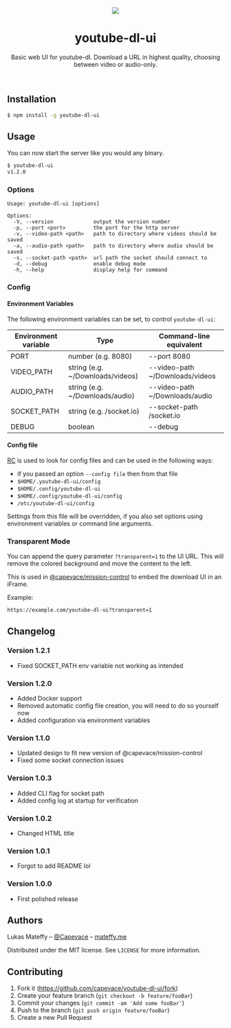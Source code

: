 <div align="center">
	<a href="https://mateffy.me/youtube-dl-ui">
		<img src="resources/screenshot-1.1.0.png">
	</a>
	<h1>youtube-dl-ui</h1>
	<p>
		Basic web UI for youtube-dl. Download a URL in highest quality, choosing between video or audio-only.
	</p>
</div>

<br>

## Installation

```sh
$ npm install -g youtube-dl-ui
```

## Usage

You can now start the server like you would any binary.

```sh
$ youtube-dl-ui
v1.2.0
```

### Options

```
Usage: youtube-dl-ui [options]

Options:
  -V, --version             output the version number
  -p, --port <port>         the port for the http server
  -v, --video-path <path>   path to directory where videos should be saved
  -a, --audio-path <path>   path to directory where audio should be saved
  -s, --socket-path <path>  url path the socket should connect to
  -d, --debug               enable debug mode
  -h, --help                display help for command
```

### Config

#### Environment Variables

The following environment variables can be set, to control `youtube-dl-ui`:

| Environment variable | Type                             | Command-line equivalent         |
| -------------------- | -------------------------------- | ------------------------------- |
| PORT                 | number (e.g. 8080)               | --port 8080                     |
| VIDEO_PATH           | string (e.g. ~/Downloads/videos) | --video-path ~/Downloads/videos |
| AUDIO_PATH           | string (e.g. ~/Downloads/audio)  | --video-path ~/Downloads/audio  |
| SOCKET_PATH          | string (e.g. /socket.io)         | --socket-path /socket.io        |
| DEBUG                | boolean                          | --debug                         |

#### Config file

[RC](https://github.com/dominictarr/rc) is used to look for config files and can be used in the following ways:

- if you passed an option `--config file` then from that file
- `$HOME/.youtube-dl-ui/config`
- `$HOME/.config/youtube-dl-ui`
- `$HOME/.config/youtube-dl-ui/config`
- `/etc/youtube-dl-ui/config`

Settings from this file will be overridden, if you also set options using environment variables or command line arguments.

### Transparent Mode

You can append the query parameter `?transparent=1` to the UI URL. This will remove the colored background and move the content to the left.

This is used in [@capevace/mission-control](https://github.com/capevace/mission-control) to embed the download UI in an iFrame.

Example:

```
https://example.com/youtube-dl-ui?transparent=1
```

## Changelog

### Version 1.2.1

- Fixed SOCKET_PATH env variable not working as intended

### Version 1.2.0

- Added Docker support
- Removed automatic config file creation, you will need to do so yourself now
- Added configuration via environment variables

### Version 1.1.0

- Updated design to fit new version of @capevace/mission-control
- Fixed some socket connection issues

### Version 1.0.3

- Added CLI flag for socket path
- Added config log at startup for verification

### Version 1.0.2

- Changed HTML title

### Version 1.0.1

- Forgot to add README lol

### Version 1.0.0

- First polished release

## Authors

Lukas Mateffy – [@Capevace](https://twitter.com/capevace) – [mateffy.me](https://mateffy.me)

Distributed under the MIT license. See `LICENSE` for more information.

## Contributing

1. Fork it (<https://github.com/capevace/youtube-dl-ui/fork>)
2. Create your feature branch (`git checkout -b feature/fooBar`)
3. Commit your changes (`git commit -am 'Add some fooBar'`)
4. Push to the branch (`git push origin feature/fooBar`)
5. Create a new Pull Request
